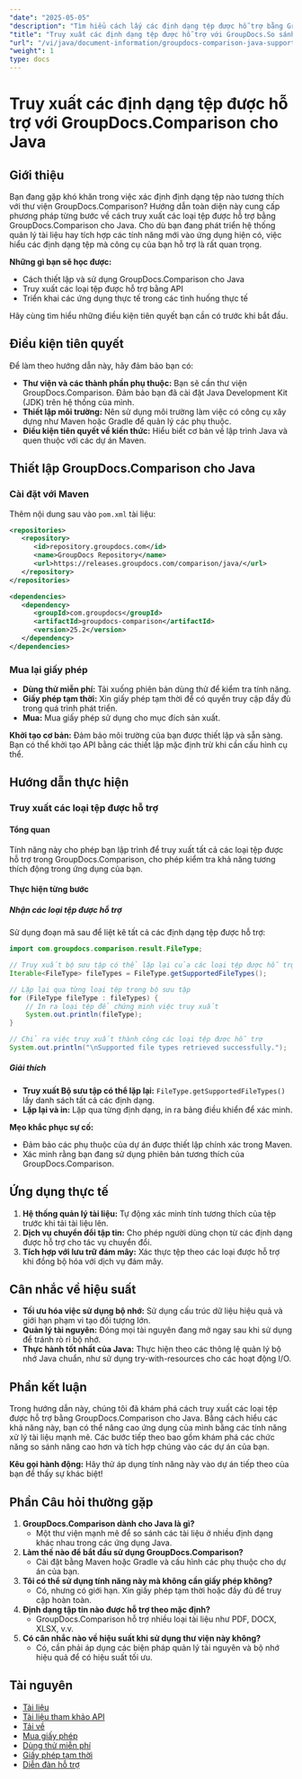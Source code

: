 ```yaml
---
"date": "2025-05-05"
"description": "Tìm hiểu cách lấy các định dạng tệp được hỗ trợ bằng GroupDocs.Comparison cho Java. Thực hiện theo hướng dẫn từng bước này để nâng cao hệ thống quản lý tài liệu của bạn."
"title": "Truy xuất các định dạng tệp được hỗ trợ với GroupDocs.So sánh cho Java&#58; Hướng dẫn toàn diện"
"url": "/vi/java/document-information/groupdocs-comparison-java-supported-formats/"
"weight": 1
type: docs
---
```

# Truy xuất các định dạng tệp được hỗ trợ với GroupDocs.Comparison cho Java

## Giới thiệu

Bạn đang gặp khó khăn trong việc xác định định dạng tệp nào tương thích với thư viện GroupDocs.Comparison? Hướng dẫn toàn diện này cung cấp phương pháp từng bước về cách truy xuất các loại tệp được hỗ trợ bằng GroupDocs.Comparison cho Java. Cho dù bạn đang phát triển hệ thống quản lý tài liệu hay tích hợp các tính năng mới vào ứng dụng hiện có, việc hiểu các định dạng tệp mà công cụ của bạn hỗ trợ là rất quan trọng.

**Những gì bạn sẽ học được:**
- Cách thiết lập và sử dụng GroupDocs.Comparison cho Java
- Truy xuất các loại tệp được hỗ trợ bằng API
- Triển khai các ứng dụng thực tế trong các tình huống thực tế

Hãy cùng tìm hiểu những điều kiện tiên quyết bạn cần có trước khi bắt đầu.

## Điều kiện tiên quyết

Để làm theo hướng dẫn này, hãy đảm bảo bạn có:

- **Thư viện và các thành phần phụ thuộc:** Bạn sẽ cần thư viện GroupDocs.Comparison. Đảm bảo bạn đã cài đặt Java Development Kit (JDK) trên hệ thống của mình.
- **Thiết lập môi trường:** Nên sử dụng môi trường làm việc có công cụ xây dựng như Maven hoặc Gradle để quản lý các phụ thuộc.
- **Điều kiện tiên quyết về kiến thức:** Hiểu biết cơ bản về lập trình Java và quen thuộc với các dự án Maven.

## Thiết lập GroupDocs.Comparison cho Java

### Cài đặt với Maven

Thêm nội dung sau vào `pom.xml` tài liệu:

```xml
<repositories>
   <repository>
      <id>repository.groupdocs.com</id>
      <name>GroupDocs Repository</name>
      <url>https://releases.groupdocs.com/comparison/java/</url>
   </repository>
</repositories>

<dependencies>
   <dependency>
      <groupId>com.groupdocs</groupId>
      <artifactId>groupdocs-comparison</artifactId>
      <version>25.2</version>
   </dependency>
</dependencies>
```

### Mua lại giấy phép

- **Dùng thử miễn phí:** Tải xuống phiên bản dùng thử để kiểm tra tính năng.
- **Giấy phép tạm thời:** Xin giấy phép tạm thời để có quyền truy cập đầy đủ trong quá trình phát triển.
- **Mua:** Mua giấy phép sử dụng cho mục đích sản xuất.

**Khởi tạo cơ bản:**
Đảm bảo môi trường của bạn được thiết lập và sẵn sàng. Bạn có thể khởi tạo API bằng các thiết lập mặc định trừ khi cần cấu hình cụ thể.

## Hướng dẫn thực hiện

### Truy xuất các loại tệp được hỗ trợ

#### Tổng quan
Tính năng này cho phép bạn lập trình để truy xuất tất cả các loại tệp được hỗ trợ trong GroupDocs.Comparison, cho phép kiểm tra khả năng tương thích động trong ứng dụng của bạn.

#### Thực hiện từng bước

##### Nhận các loại tệp được hỗ trợ

Sử dụng đoạn mã sau để liệt kê tất cả các định dạng tệp được hỗ trợ:

```java
import com.groupdocs.comparison.result.FileType;

// Truy xuất bộ sưu tập có thể lặp lại của các loại tệp được hỗ trợ
Iterable<FileType> fileTypes = FileType.getSupportedFileTypes();

// Lặp lại qua từng loại tệp trong bộ sưu tập
for (FileType fileType : fileTypes) {
    // In ra loại tệp để chứng minh việc truy xuất
    System.out.println(fileType);
}

// Chỉ ra việc truy xuất thành công các loại tệp được hỗ trợ
System.out.println("\nSupported file types retrieved successfully.");
```

##### Giải thích
- **Truy xuất Bộ sưu tập có thể lặp lại:** `FileType.getSupportedFileTypes()` lấy danh sách tất cả các định dạng.
- **Lặp lại và in:** Lặp qua từng định dạng, in ra bảng điều khiển để xác minh.

**Mẹo khắc phục sự cố:**
- Đảm bảo các phụ thuộc của dự án được thiết lập chính xác trong Maven.
- Xác minh rằng bạn đang sử dụng phiên bản tương thích của GroupDocs.Comparison.

## Ứng dụng thực tế

1. **Hệ thống quản lý tài liệu:** Tự động xác minh tính tương thích của tệp trước khi tải tài liệu lên.
2. **Dịch vụ chuyển đổi tập tin:** Cho phép người dùng chọn từ các định dạng được hỗ trợ cho tác vụ chuyển đổi.
3. **Tích hợp với lưu trữ đám mây:** Xác thực tệp theo các loại được hỗ trợ khi đồng bộ hóa với dịch vụ đám mây.

## Cân nhắc về hiệu suất

- **Tối ưu hóa việc sử dụng bộ nhớ:** Sử dụng cấu trúc dữ liệu hiệu quả và giới hạn phạm vi tạo đối tượng lớn.
- **Quản lý tài nguyên:** Đóng mọi tài nguyên đang mở ngay sau khi sử dụng để tránh rò rỉ bộ nhớ.
- **Thực hành tốt nhất của Java:** Thực hiện theo các thông lệ quản lý bộ nhớ Java chuẩn, như sử dụng try-with-resources cho các hoạt động I/O.

## Phần kết luận

Trong hướng dẫn này, chúng tôi đã khám phá cách truy xuất các loại tệp được hỗ trợ bằng GroupDocs.Comparison cho Java. Bằng cách hiểu các khả năng này, bạn có thể nâng cao ứng dụng của mình bằng các tính năng xử lý tài liệu mạnh mẽ. Các bước tiếp theo bao gồm khám phá các chức năng so sánh nâng cao hơn và tích hợp chúng vào các dự án của bạn.

**Kêu gọi hành động:** Hãy thử áp dụng tính năng này vào dự án tiếp theo của bạn để thấy sự khác biệt!

## Phần Câu hỏi thường gặp

1. **GroupDocs.Comparison dành cho Java là gì?**
   - Một thư viện mạnh mẽ để so sánh các tài liệu ở nhiều định dạng khác nhau trong các ứng dụng Java.
2. **Làm thế nào để bắt đầu sử dụng GroupDocs.Comparison?**
   - Cài đặt bằng Maven hoặc Gradle và cấu hình các phụ thuộc cho dự án của bạn.
3. **Tôi có thể sử dụng tính năng này mà không cần giấy phép không?**
   - Có, nhưng có giới hạn. Xin giấy phép tạm thời hoặc đầy đủ để truy cập hoàn toàn.
4. **Định dạng tập tin nào được hỗ trợ theo mặc định?**
   - GroupDocs.Comparison hỗ trợ nhiều loại tài liệu như PDF, DOCX, XLSX, v.v.
5. **Có cân nhắc nào về hiệu suất khi sử dụng thư viện này không?**
   - Có, cần phải áp dụng các biện pháp quản lý tài nguyên và bộ nhớ hiệu quả để có hiệu suất tối ưu.

## Tài nguyên

- [Tài liệu](https://docs.groupdocs.com/comparison/java/)
- [Tài liệu tham khảo API](https://reference.groupdocs.com/comparison/java/)
- [Tải về](https://releases.groupdocs.com/comparison/java/)
- [Mua giấy phép](https://purchase.groupdocs.com/buy)
- [Dùng thử miễn phí](https://releases.groupdocs.com/comparison/java/)
- [Giấy phép tạm thời](https://purchase.groupdocs.com/temporary-license/)
- [Diễn đàn hỗ trợ](https://forum.groupdocs.com/c/comparison)